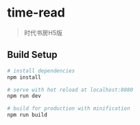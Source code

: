 # time-read

> 时代书房H5版

## Build Setup

``` bash
# install dependencies
npm install

# serve with hot reload at localhost:8080
npm run dev

# build for production with minification
npm run build

